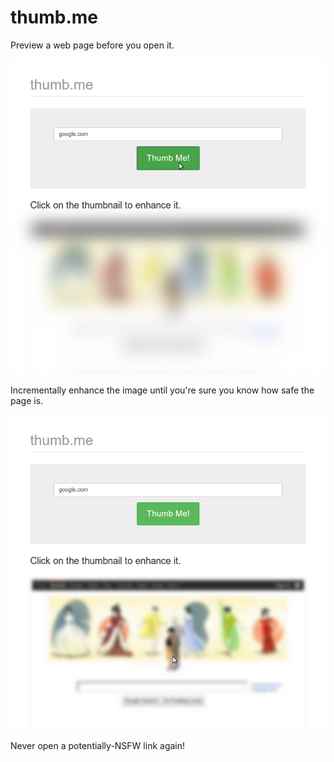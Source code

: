 # thumb.me

Preview a web page before you open it.

![](assets/thumb.me-1.png)

Incrementally enhance the image until you're sure you know how safe the page is.

![](assets/thumb.me-2.png)

Never open a potentially-NSFW link again!

